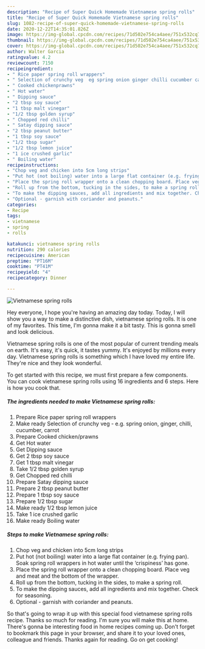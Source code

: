 ```yaml
---
description: "Recipe of Super Quick Homemade Vietnamese spring rolls"
title: "Recipe of Super Quick Homemade Vietnamese spring rolls"
slug: 1082-recipe-of-super-quick-homemade-vietnamese-spring-rolls
date: 2020-12-22T14:35:01.826Z
image: https://img-global.cpcdn.com/recipes/71d502e754ca4aee/751x532cq70/vietnamese-spring-rolls-recipe-main-photo.jpg
thumbnail: https://img-global.cpcdn.com/recipes/71d502e754ca4aee/751x532cq70/vietnamese-spring-rolls-recipe-main-photo.jpg
cover: https://img-global.cpcdn.com/recipes/71d502e754ca4aee/751x532cq70/vietnamese-spring-rolls-recipe-main-photo.jpg
author: Walter Garcia
ratingvalue: 4.2
reviewcount: 7150
recipeingredient:
- " Rice paper spring roll wrappers"
- " Selection of crunchy veg  eg spring onion ginger chilli cucumber carrot"
- " Cooked chickenprawns"
- " Hot water"
- " Dipping sauce"
- "2 tbsp soy sauce"
- "1 tbsp malt vinegar"
- "1/2 tbsp golden syrup"
- " Chopped red chilli"
- " Satay dipping sauce"
- "2 tbsp peanut butter"
- "1 tbsp soy sauce"
- "1/2 tbsp sugar"
- "1/2 tbsp lemon juice"
- "1 ice crushed garlic"
- " Boiling water"
recipeinstructions:
- "Chop veg and chicken into 5cm long strips"
- "Put hot (not boiling) water into a large flat container (e.g. frying pan). Soak spring roll wrappers in hot water until the ‘crispiness’ has gone."
- "Place the spring roll wrapper onto a clean chopping board. Place veg and meat and the bottom of the wrapper."
- "Roll up from the bottom, tucking in the sides, to make a spring roll."
- "To make the dipping sauces, add all ingredients and mix together. Check for seasoning."
- "Optional - garnish with coriander and peanuts."
categories:
- Recipe
tags:
- vietnamese
- spring
- rolls

katakunci: vietnamese spring rolls 
nutrition: 290 calories
recipecuisine: American
preptime: "PT16M"
cooktime: "PT41M"
recipeyield: "4"
recipecategory: Dinner

---
```



![Vietnamese spring rolls](https://img-global.cpcdn.com/recipes/71d502e754ca4aee/751x532cq70/vietnamese-spring-rolls-recipe-main-photo.jpg)

Hey everyone, I hope you're having an amazing day today. Today, I will show you a way to make a distinctive dish, vietnamese spring rolls. It is one of my favorites. This time, I'm gonna make it a bit tasty. This is gonna smell and look delicious.

Vietnamese spring rolls is one of the most popular of current trending meals on earth. It's easy, it's quick, it tastes yummy. It's enjoyed by millions every day. Vietnamese spring rolls is something which I have loved my entire life. They're nice and they look wonderful.




To get started with this recipe, we must first prepare a few components. You can cook vietnamese spring rolls using 16 ingredients and 6 steps. Here is how you cook that.

<!--inarticleads1-->

##### The ingredients needed to make Vietnamese spring rolls:

1. Prepare  Rice paper spring roll wrappers
1. Make ready  Selection of crunchy veg - e.g. spring onion, ginger, chilli, cucumber, carrot
1. Prepare  Cooked chicken/prawns
1. Get  Hot water
1. Get  Dipping sauce
1. Get 2 tbsp soy sauce
1. Get 1 tbsp malt vinegar
1. Take 1/2 tbsp golden syrup
1. Get  Chopped red chilli
1. Prepare  Satay dipping sauce
1. Prepare 2 tbsp peanut butter
1. Prepare 1 tbsp soy sauce
1. Prepare 1/2 tbsp sugar
1. Make ready 1/2 tbsp lemon juice
1. Take 1 ice crushed garlic
1. Make ready  Boiling water




<!--inarticleads2-->

##### Steps to make Vietnamese spring rolls:

1. Chop veg and chicken into 5cm long strips
1. Put hot (not boiling) water into a large flat container (e.g. frying pan). Soak spring roll wrappers in hot water until the ‘crispiness’ has gone.
1. Place the spring roll wrapper onto a clean chopping board. Place veg and meat and the bottom of the wrapper.
1. Roll up from the bottom, tucking in the sides, to make a spring roll.
1. To make the dipping sauces, add all ingredients and mix together. Check for seasoning.
1. Optional - garnish with coriander and peanuts.




So that's going to wrap it up with this special food vietnamese spring rolls recipe. Thanks so much for reading. I'm sure you will make this at home. There's gonna be interesting food in home recipes coming up. Don't forget to bookmark this page in your browser, and share it to your loved ones, colleague and friends. Thanks again for reading. Go on get cooking!
